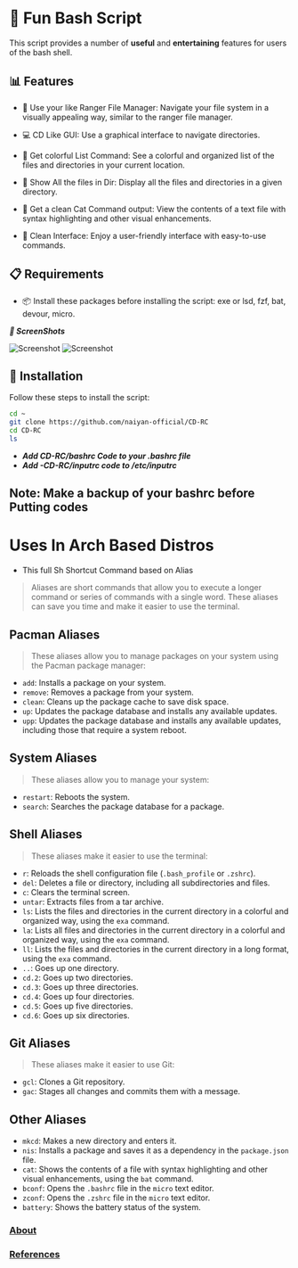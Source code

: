 # 🚀 Fun Bash Script

This script provides a number of **useful** and **entertaining** features for users of the bash shell.

## 📊 Features

- 🌟 Use your like Ranger File Manager: Navigate your file system in a visually appealing way, similar to the ranger file manager.

- 💻 CD Like GUI: Use a graphical interface to navigate directories.

- 🎨 Get colorful List Command: See a colorful and organized list of the files and directories in your current location.

- 📂 Show All the files in Dir: Display all the files and directories in a given directory.

- 📜 Get a clean Cat Command output: View the contents of a text file with syntax highlighting and other visual enhancements.

- 🧹 Clean Interface: Enjoy a user-friendly interface with easy-to-use commands.

## 📋 Requirements

- 📦 Install these packages before installing the script: exe or lsd, fzf, bat, devour, micro.

***📸 ScreenShots***

![Screenshot](https://github.com/naiyan-official/CD-RC/blob/7f7d943b3e346705ba71c48e89f5f273d077ad54/image/Screenshot_20230108_040816.png?raw=true)
![Screenshot](https://github.com/naiyan-official/CD-RC/blob/7f7d943b3e346705ba71c48e89f5f273d077ad54/image/Screenshot_20230108_030342.png?raw=true)

## 💾 Installation

Follow these steps to install the script:

```sh
cd ~
git clone https://github.com/naiyan-official/CD-RC 
cd CD-RC
ls 
```
- ***_Add CD-RC/bashrc Code to your .bashrc file_***
- ***_Add -CD-RC/inputrc code to /etc/inputrc_*** 


 ## Note: Make a backup of your bashrc before Putting codes 
 
 # Uses In Arch Based Distros 
 
- This full Sh Shortcut Command based on Alias 

> Aliases are short commands that allow you to execute a longer command or series of commands with a single word. These aliases can save you time and make it easier to use the terminal.

## Pacman Aliases

> These aliases allow you to manage packages on your system using the Pacman package manager:

- `add`: Installs a package on your system.
- `remove`: Removes a package from your system.
- `clean`: Cleans up the package cache to save disk space.
- `up`: Updates the package database and installs any available updates.
- `upp`: Updates the package database and installs any available updates, including those that require a system reboot.

## System Aliases

> These aliases allow you to manage your system:

- `restart`: Reboots the system.
- `search`: Searches the package database for a package.

## Shell Aliases

> These aliases make it easier to use the terminal:

- `r`: Reloads the shell configuration file (`.bash_profile` or `.zshrc`).
- `del`: Deletes a file or directory, including all subdirectories and files.
- `c`: Clears the terminal screen.
- `untar`: Extracts files from a tar archive.
- `ls`: Lists the files and directories in the current directory in a colorful and organized way, using the `exa` command.
- `la`: Lists all files and directories in the current directory in a colorful and organized way, using the `exa` command.
- `ll`: Lists the files and directories in the current directory in a long format, using the `exa` command.
- `..`: Goes up one directory.
- `cd.2`: Goes up two directories.
- `cd.3`: Goes up three directories.
- `cd.4`: Goes up four directories.
- `cd.5`: Goes up five directories.
- `cd.6`: Goes up six directories.

## Git Aliases

> These aliases make it easier to use Git:

- `gcl`: Clones a Git repository.
- `gac`: Stages all changes and commits them with a message.

## Other Aliases

- `mkcd`: Makes a new directory and enters it.
- `nis`: Installs a package and saves it as a dependency in the `package.json` file.
- `cat`: Shows the contents of a file with syntax highlighting and other visual enhancements, using the `bat` command.
- `bconf`: Opens the `.bashrc` file in the `micro` text editor.
- `zconf`: Opens the `.zshrc` file in the `micro` text editor.
- `battery`: Shows the battery status of the system.

 
### [About](https://github.com/naiyan-official/CD-RC/blob/main/about.md)
### [References](https://github.com/naiyan-official/CD-RC/blob/main/ref.md)

